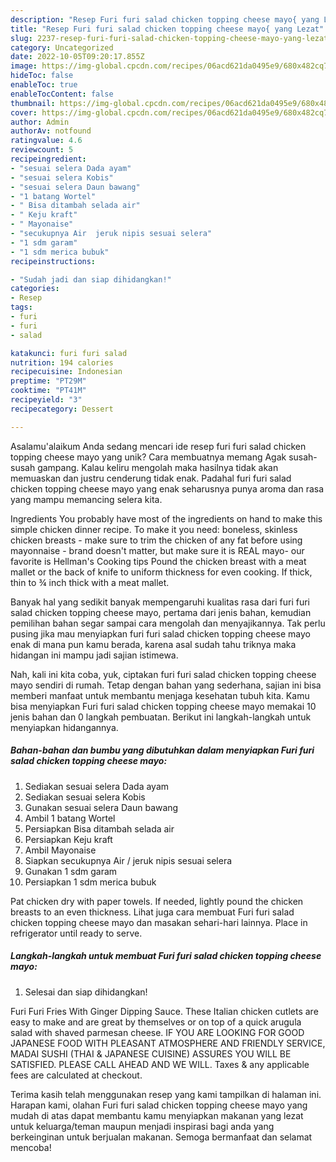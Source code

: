 ```yaml
---
description: "Resep Furi furi salad chicken topping cheese mayo{ yang Lezat"
title: "Resep Furi furi salad chicken topping cheese mayo{ yang Lezat"
slug: 2237-resep-furi-furi-salad-chicken-topping-cheese-mayo-yang-lezat
category: Uncategorized
date: 2022-10-05T09:20:17.855Z
image: https://img-global.cpcdn.com/recipes/06acd621da0495e9/680x482cq70/furi-furi-salad-chicken-topping-cheese-mayo-foto-resep-utama.jpg
hideToc: false
enableToc: true
enableTocContent: false
thumbnail: https://img-global.cpcdn.com/recipes/06acd621da0495e9/680x482cq70/furi-furi-salad-chicken-topping-cheese-mayo-foto-resep-utama.jpg
cover: https://img-global.cpcdn.com/recipes/06acd621da0495e9/680x482cq70/furi-furi-salad-chicken-topping-cheese-mayo-foto-resep-utama.jpg
author: Admin
authorAv: notfound
ratingvalue: 4.6
reviewcount: 5
recipeingredient:
- "sesuai selera Dada ayam"
- "sesuai selera Kobis"
- "sesuai selera Daun bawang"
- "1 batang Wortel"
- " Bisa ditambah selada air"
- " Keju kraft"
- " Mayonaise"
- "secukupnya Air  jeruk nipis sesuai selera"
- "1 sdm garam"
- "1 sdm merica bubuk"
recipeinstructions:

- "Sudah jadi dan siap dihidangkan!"
categories:
- Resep
tags:
- furi
- furi
- salad

katakunci: furi furi salad 
nutrition: 194 calories
recipecuisine: Indonesian
preptime: "PT29M"
cooktime: "PT41M"
recipeyield: "3"
recipecategory: Dessert

---
```



Asalamu'alaikum Anda sedang mencari ide resep furi furi salad chicken topping cheese mayo yang unik? Cara membuatnya memang Agak susah-susah gampang. Kalau keliru mengolah maka hasilnya tidak akan memuaskan dan justru cenderung tidak enak. Padahal furi furi salad chicken topping cheese mayo yang enak seharusnya punya aroma dan rasa yang mampu memancing selera kita.


Ingredients You probably have most of the ingredients on hand to make this simple chicken dinner recipe. To make it you need: boneless, skinless chicken breasts - make sure to trim the chicken of any fat before using mayonnaise - brand doesn&#39;t matter, but make sure it is REAL mayo- our favorite is Hellman&#39;s Cooking tips Pound the chicken breast with a meat mallet or the back of knife to uniform thickness for even cooking. If thick, thin to ¾ inch thick with a meat mallet.

Banyak hal yang sedikit banyak mempengaruhi kualitas rasa dari furi furi salad chicken topping cheese mayo, pertama dari jenis bahan, kemudian pemilihan bahan segar sampai cara mengolah dan menyajikannya. Tak perlu pusing jika mau menyiapkan furi furi salad chicken topping cheese mayo enak di mana pun kamu berada, karena asal sudah tahu triknya maka hidangan ini mampu jadi sajian istimewa.


Nah, kali ini kita coba, yuk, ciptakan furi furi salad chicken topping cheese mayo sendiri di rumah. Tetap dengan bahan yang sederhana, sajian ini bisa memberi manfaat untuk membantu menjaga kesehatan tubuh kita. Kamu bisa menyiapkan Furi furi salad chicken topping cheese mayo memakai 10 jenis bahan dan 0 langkah pembuatan. Berikut ini langkah-langkah untuk menyiapkan hidangannya.

<!--inarticleads1-->

##### Bahan-bahan dan bumbu yang dibutuhkan dalam menyiapkan Furi furi salad chicken topping cheese mayo:

1. Sediakan sesuai selera Dada ayam
1. Sediakan sesuai selera Kobis
1. Gunakan sesuai selera Daun bawang
1. Ambil 1 batang Wortel
1. Persiapkan  Bisa ditambah selada air
1. Persiapkan  Keju kraft
1. Ambil  Mayonaise
1. Siapkan secukupnya Air / jeruk nipis sesuai selera
1. Gunakan 1 sdm garam
1. Persiapkan 1 sdm merica bubuk


Pat chicken dry with paper towels. If needed, lightly pound the chicken breasts to an even thickness. Lihat juga cara membuat Furi furi salad chicken topping cheese mayo dan masakan sehari-hari lainnya. Place in refrigerator until ready to serve. 

<!--inarticleads2-->

##### Langkah-langkah untuk membuat Furi furi salad chicken topping cheese mayo:


1. Selesai dan siap dihidangkan!

Furi Furi Fries With Ginger Dipping Sauce. These Italian chicken cutlets are easy to make and are great by themselves or on top of a quick arugula salad with shaved parmesan cheese. IF YOU ARE LOOKING FOR GOOD JAPANESE FOOD WITH PLEASANT ATMOSPHERE AND FRIENDLY SERVICE, MADAI SUSHI (THAI &amp; JAPANESE CUISINE) ASSURES YOU WILL BE SATISFIED. PLEASE CALL AHEAD AND WE WILL. Taxes &amp; any applicable fees are calculated at checkout. 

Terima kasih telah menggunakan resep yang kami tampilkan di halaman ini. Harapan kami, olahan Furi furi salad chicken topping cheese mayo yang mudah di atas dapat membantu kamu menyiapkan makanan yang lezat untuk keluarga/teman maupun menjadi inspirasi bagi anda yang berkeinginan untuk berjualan makanan. Semoga bermanfaat dan selamat mencoba!
